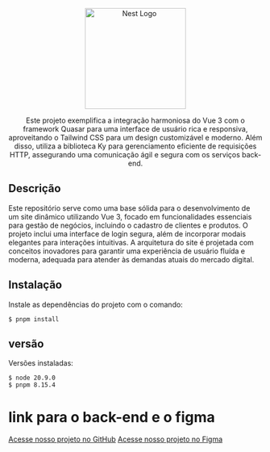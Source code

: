 <p align="center">
  <a target="blank"><img src="https://vue3openlayers.netlify.app/logo.png" width="200" alt="Nest Logo" /></a>
</p>

<p align="center">
  Este projeto exemplifica a integração harmoniosa do Vue 3 com o framework Quasar para uma interface de usuário rica e responsiva, aproveitando o Tailwind CSS para um design customizável e moderno. Além disso, utiliza a biblioteca Ky para gerenciamento eficiente de requisições HTTP, assegurando uma comunicação ágil e segura com os serviços back-end.
</p>


## Descrição

Este repositório serve como uma base sólida para o desenvolvimento de um site dinâmico utilizando Vue 3, focado em funcionalidades essenciais para gestão de negócios, incluindo o cadastro de clientes e produtos. O projeto inclui uma interface de login segura, além de incorporar modais elegantes para interações intuitivas. A arquitetura do site é projetada com conceitos inovadores para garantir uma experiência de usuário fluída e moderna, adequada para atender às demandas atuais do mercado digital.

## Instalação

Instale as dependências do projeto com o comando:

```
$ pnpm install
```

## versão 

Versões instaladas:

```
$ node 20.9.0
$ pnpm 8.15.4
```


# link para o back-end e o figma

[Acesse nosso projeto no GitHub](https://github.com/PTomilhero27/prod-link)
[Acesse nosso projeto no Figma](https://www.figma.com/file/iECKAtXBeDZKIIo0khLOpA/Data-Stone?type=design&node-id=0%3A1&mode=dev&t=VXtjJYSlgbpSWx04-1)





